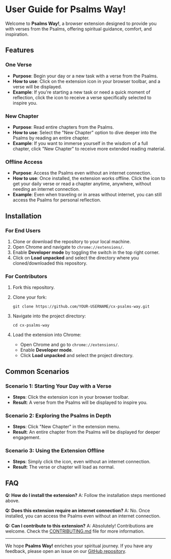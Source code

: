 
# User Guide for Psalms Way!

Welcome to **Psalms Way!**, a browser extension designed to provide you with verses from the Psalms, offering spiritual guidance, comfort, and inspiration.

## Features

### One Verse
- **Purpose**: Begin your day or a new task with a verse from the Psalms.
- **How to use**: Click on the extension icon in your browser toolbar, and a verse will be displayed.
- **Example**: If you're starting a new task or need a quick moment of reflection, click the icon to receive a verse specifically selected to inspire you.

### New Chapter
- **Purpose**: Read entire chapters from the Psalms.
- **How to use**: Select the "New Chapter" option to dive deeper into the Psalms by reading an entire chapter.
- **Example**: If you want to immerse yourself in the wisdom of a full chapter, click "New Chapter" to receive more extended reading material.

### Offline Access
- **Purpose**: Access the Psalms even without an internet connection.
- **How to use**: Once installed, the extension works offline. Click the icon to get your daily verse or read a chapter anytime, anywhere, without needing an internet connection.
- **Example**: Even when traveling or in areas without internet, you can still access the Psalms for personal reflection.

## Installation

### For End Users
1. Clone or download the repository to your local machine.
2. Open Chrome and navigate to `chrome://extensions/`.
3. Enable **Developer mode** by toggling the switch in the top right corner.
4. Click on **Load unpacked** and select the directory where you cloned/downloaded this repository.

### For Contributors
1. Fork this repository.
2. Clone your fork:
   ```
   git clone https://github.com/YOUR-USERNAME/cx-psalms-way.git
   ```
3. Navigate into the project directory:
   ```
   cd cx-psalms-way
   ```

4. Load the extension into Chrome:
   - Open Chrome and go to `chrome://extensions/`.
   - Enable **Developer mode**.
   - Click **Load unpacked** and select the project directory.

## Common Scenarios

### Scenario 1: Starting Your Day with a Verse
- **Steps**: Click the extension icon in your browser toolbar.
- **Result**: A verse from the Psalms will be displayed to inspire you.

### Scenario 2: Exploring the Psalms in Depth
- **Steps**: Click "New Chapter" in the extension menu.
- **Result**: An entire chapter from the Psalms will be displayed for deeper engagement.

### Scenario 3: Using the Extension Offline
- **Steps**: Simply click the icon, even without an internet connection.
- **Result**: The verse or chapter will load as normal.

## FAQ

**Q: How do I install the extension?**
   A: Follow the installation steps mentioned above.

**Q: Does this extension require an internet connection?**
   A: No. Once installed, you can access the Psalms even without an internet connection.

**Q: Can I contribute to this extension?**
   A: Absolutely! Contributions are welcome. Check the [CONTRIBUTING.md](CONTRIBUTING.md) file for more information.

---

We hope **Psalms Way!** enriches your spiritual journey. If you have any feedback, please open an issue on our [GitHub repository](https://github.com/atj393/cx-psalms-way/issues).
